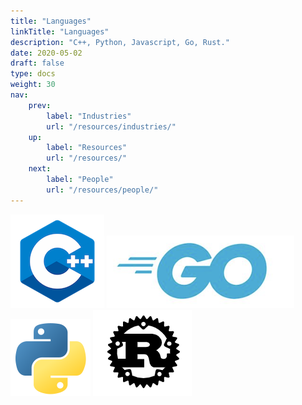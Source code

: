 ```yaml
---
title: "Languages"
linkTitle: "Languages"
description: "C++, Python, Javascript, Go, Rust."
date: 2020-05-02
draft: false
type: docs
weight: 30
nav:
    prev:
        label: "Industries"
        url: "/resources/industries/"
    up:
        label: "Resources"
        url: "/resources/"
    next:
        label: "People"
        url: "/resources/people/"
---
```


![C++ Logo](c++/cpp-logo.png)
![Go Logo](go/go.png)
![Python Logo](python/python.png)
![Rust Logo](rust/rust.png)




